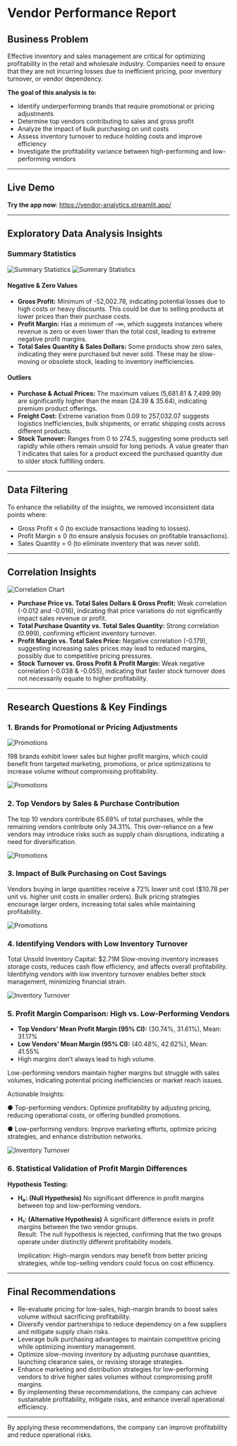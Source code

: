 #  Vendor Performance Report

##  Business Problem

Effective inventory and sales management are critical for optimizing profitability in the retail and wholesale industry. Companies need to ensure that they are not incurring losses due to inefficient pricing, poor inventory turnover, or vendor dependency.

**The goal of this analysis is to:**
- Identify underperforming brands that require promotional or pricing adjustments  
- Determine top vendors contributing to sales and gross profit  
- Analyze the impact of bulk purchasing on unit costs  
- Assess inventory turnover to reduce holding costs and improve efficiency  
- Investigate the profitability variance between high-performing and low-performing vendors

---

## Live Demo

**Try the app now**: https://vendor-analytics.streamlit.app/

---

##  Exploratory Data Analysis Insights

###  Summary Statistics

![Summary Statistics](images/img1.png)
![Summary Statistics](images/img2.png)

#### Negative & Zero Values
- **Gross Profit:** Minimum of -52,002.78, indicating potential losses due to 
high costs or heavy discounts. This could be due to selling products at 
lower prices than their purchase costs. 
- **Profit Margin:** Has a minimum of -∞, which suggests instances where 
revenue is zero or even lower than the total cost, leading to extreme 
negative profit margins.
- **Total Sales Quantity & Sales Dollars:** Some products show zero sales, 
indicating they were purchased but never sold. These may be slow-moving 
or obsolete stock, leading to inventory inefficiencies. 

#### Outliers
- **Purchase & Actual Prices:** The maximum values (5,681.81 & 7,499.99) 
are significantly higher than the mean (24.39 & 35.64), indicating premium 
product offerings.
- **Freight Cost:** Extreme variation from 0.09 to 257,032.07 suggests logistics 
inefficiencies, bulk shipments, or erratic shipping costs across different 
products.
- **Stock Turnover:** Ranges from 0 to 274.5, suggesting some products sell 
rapidly while others remain unsold for long periods. A value greater than 1 
indicates that sales for a product exceed the purchased quantity due to 
older stock fulfilling orders. 
---

##  Data Filtering

To enhance the reliability of the insights, we removed inconsistent data 
points where: 
- Gross Profit ≤ 0 (to exclude transactions leading to losses).
- Profit Margin ≤ 0 (to ensure analysis focuses on profitable 
transactions).
- Sales Quantity = 0 (to eliminate inventory that was never sold).

---

##  Correlation Insights

![Correlation Chart](images/img3.png)

- **Purchase Price vs. Total Sales Dollars & Gross Profit:** Weak correlation 
(-0.012 and -0.016), indicating that price variations do not significantly 
impact sales revenue or profit.
- **Total Purchase Quantity vs. Total Sales Quantity:** Strong correlation 
(0.999), confirming efficient inventory turnover.
- **Profit Margin vs. Total Sales Price:** Negative correlation (-0.179), 
suggesting increasing sales prices may lead to reduced margins, possibly 
due to competitive pricing pressures.
- **Stock Turnover vs. Gross Profit & Profit Margin:** Weak negative 
correlation (-0.038 & -0.055), indicating that faster stock turnover does not 
necessarily equate to higher profitability.
---

##  Research Questions & Key Findings

### 1. Brands for Promotional or Pricing Adjustments

![Promotions](images/img4.png)

198 brands exhibit lower sales but higher profit margins, which could 
benefit from targeted marketing, promotions, or price optimizations to 
increase volume without compromising profitability. 

![Promotions](images/img5.png)

### 2. Top Vendors by Sales & Purchase Contribution

The top 10 vendors contribute 65.69% of total purchases, while the 
remaining vendors contribute only 34.31%. This over-reliance on a few 
vendors may introduce risks such as supply chain disruptions, indicating a 
need for diversification. 

![Promotions](images/img6.png)

### 3. Impact of Bulk Purchasing on Cost Savings

Vendors buying in large quantities receive a 72% lower unit cost ($10.78 
per unit vs. higher unit costs in smaller orders). 
Bulk pricing strategies encourage larger orders, increasing total sales while 
maintaining profitability. 

![Promotions](images/img7.png)


### 4. Identifying Vendors with Low Inventory Turnover

Total Unsold Inventory Capital: $2.71M 
Slow-moving inventory increases storage costs, reduces cash flow 
efficiency, and affects overall profitability. 
Identifying vendors with low inventory turnover enables better stock 
management, minimizing financial strain. 

  ![Inventory Turnover](images/img8.png)

### 5. Profit Margin Comparison: High vs. Low-Performing Vendors

- **Top Vendors’ Mean Profit Margin (95% CI):** (30.74%, 31.61%), Mean: 31.17%
- **Low Vendors’ Mean Margin (95% CI):**  (40.48%, 42.62%), Mean: 41.55%
- High margins don’t always lead to high volume.
  
Low-performing vendors maintain higher margins but struggle with sales 
volumes, indicating potential pricing inefficiencies or market reach issues.

Actionable Insights:

● Top-performing vendors: Optimize profitability by adjusting 
pricing, reducing operational costs, or offering bundled 
promotions. 

● Low-performing vendors: Improve marketing efforts, optimize 
pricing strategies, and enhance distribution networks. 

  ![Inventory Turnover](images/img9.png)

### 6. Statistical Validation of Profit Margin Differences

**Hypothesis Testing:**  
- **H₀: (Null Hypothesis)** No significant difference in profit margins between top 
and low-performing vendors.  
- **H₁: (Alternative Hypothesis)** A significant difference exists in profit margins 
between the two vendor groups.  
 Result: The null hypothesis is rejected, confirming that the two groups 
operate under distinctly different profitability models.

   Implication: High-margin vendors may benefit from better pricing 
strategies, while top-selling vendors could focus on cost efficiency.

---

##  Final Recommendations

- Re-evaluate pricing for low-sales, high-margin brands to boost sales 
volume without sacrificing profitability.
- Diversify vendor partnerships to reduce dependency on a few 
suppliers and mitigate supply chain risks. 
- Leverage bulk purchasing advantages to maintain competitive pricing 
while optimizing inventory management. 
- Optimize slow-moving inventory by adjusting purchase quantities, 
launching clearance sales, or revising storage strategies. 
- Enhance marketing and distribution strategies for low-performing 
vendors to drive higher sales volumes without compromising profit 
margins.
- By implementing these recommendations, the company can achieve 
sustainable profitability, mitigate risks, and enhance overall 
operational efficiency.

---

By applying these recommendations, the company can improve profitability and reduce operational risks.

